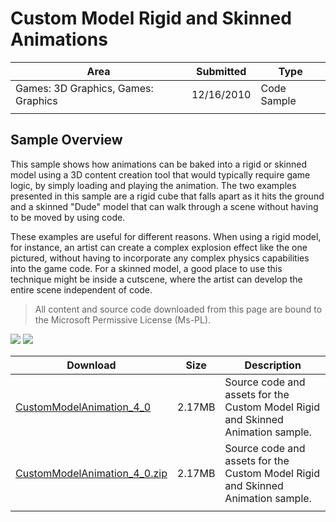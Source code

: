 # Custom Model Rigid and Skinned Animations

|Area|Submitted|Type|
|-|-|-|
Games: 3D Graphics, Games: Graphics|12/16/2010|Code Sample
||||

## Sample Overview

This sample shows how animations can be baked into a rigid or skinned model using a 3D content creation tool that would typically require game logic, by simply loading and playing the animation. The two examples presented in this sample are a rigid cube that falls apart as it hits the ground and a skinned "Dude" model that can walk through a scene without having to be moved by using code.

These examples are useful for different reasons. When using a rigid model, for instance, an artist can create a complex explosion effect like the one pictured, without having to incorporate any complex physics capabilities into the game code. For a skinned model, a good place to use this technique might be inside a cutscene, where the artist can develop the entire scene independent of code.

> All content and source code downloaded from this page are bound to the Microsoft Permissive License (Ms-PL).

![](https://github.com/simondarksidej/XNAGameStudio/blob/master/Images/custommodelanimation1.png?raw=true)
![](https://github.com/simondarksidej/XNAGameStudio/blob/master/Images/custommodelanimation2.png?raw=true)

Download | Size | Description
---|---|---|
[CustomModelAnimation_4_0](https://github.com/simondarksidej/XNAGameStudio/tree/master/Samples/CustomModelAnimation_4_0) | 2.17MB | Source code and assets for the Custom Model Rigid and Skinned Animation sample.
[CustomModelAnimation_4_0.zip](https://github.com/simondarksidej/XNAGameStudioZips/tree/master/Samples/CustomModelAnimation_4_0.zip) | 2.17MB | Source code and assets for the Custom Model Rigid and Skinned Animation sample.
||||
